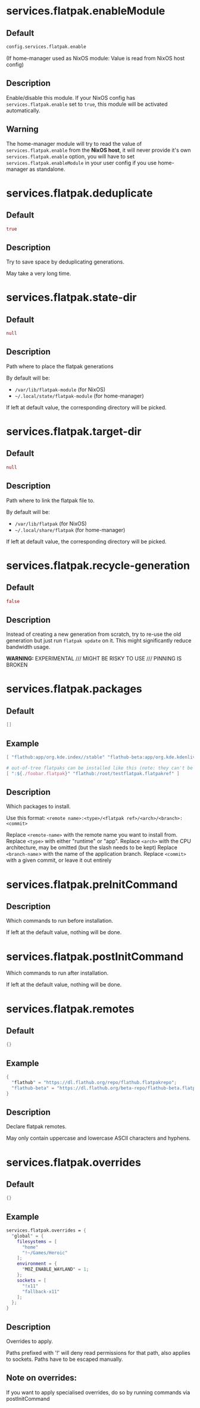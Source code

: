 # services.flatpak.**enableModule**
## Default
```nix
config.services.flatpak.enable
```
(If home-manager used as NixOS module: Value is read from NixOS host config)
## Description
Enable/disable this module.
If your NixOS config has `services.flatpak.enable` set to `true`, this module will be activated automatically.

## Warning
The home-manager module will try to read the value of `services.flatpak.enable` from the **NixOS host**, it will never provide it's own `services.flatpak.enable` option, you will have to set `services.flatpak.enableModule` in your user config if you use home-manager as standalone.

# services.flatpak.**deduplicate**
## Default
```nix
true
```
## Description
Try to save space by deduplicating generations.

May take a very long time.

# services.flatpak.**state-dir**
## Default
```nix
null
```
## Description
Path where to place the flatpak generations

By default will be:
- `/var/lib/flatpak-module` (for NixOS)
- `~/.local/state/flatpak-module` (for home-manager)

If left at default value, the corresponding directory will be picked.
# services.flatpak.**target-dir**
## Default
```nix
null
```
## Description
Path where to link the flatpak file to.

By default will be:
- `/var/lib/flatpak` (for NixOS)
- `~/.local/share/flatpak` (for home-manager)

If left at default value, the corresponding directory will be picked.

# services.flatpak.**recycle-generation**
## Default
```nix
false
```
## Description
Instead of creating a new generation from scratch, try to re-use the old generation but just run `flatpak update` on it.
This might significantly reduce bandwidth usage.

**WARNING:** EXPERIMENTAL /// MIGHT BE RISKY TO USE /// PINNING IS BROKEN

# services.flatpak.**packages**
## Default
```nix
[]
```
## Example
```nix
[ "flathub:app/org.kde.index//stable" "flathub-beta:app/org.kde.kdenlive/x86_64/stable" ]

# out-of-tree flatpaks can be installed like this (note: they can't be a URL because flatpak doesn't like that)
[ ":${./foobar.flatpak}" "flathub:/root/testflatpak.flatpakref" ]
```
## Description
Which packages to install.

Use this format: `<remote name>:<type>/<flatpak ref>/<arch>/<branch>:<commit>`

Replace `<remote-name>` with the remote name you want to install from.
Replace `<type>` with either "runtime" or "app".
Replace `<arch>` with the CPU architecture, may be omitted (but the slash needs to be kept)
Replace `<branch-name`> with the name of the application branch.
Replace `<commit>` with a given commit, or leave it out entirely

# services.flatpak.**preInitCommand**
## Description
Which commands to run before installation.

If left at the default value, nothing will be done.

# services.flatpak.**postInitCommand**
Which commands to run after installation.

If left at the default value, nothing will be done.

# services.flatpak.**remotes**
## Default
```nix
{}
```
## Example
```nix
{
  "flathub" = "https://dl.flathub.org/repo/flathub.flatpakrepo";
  "flathub-beta" = "https://dl.flathub.org/beta-repo/flathub-beta.flatpakrepo";
}
```
## Description
Declare flatpak remotes.

May only contain uppercase and lowercase ASCII characters and hyphens.

# services.flatpak.**overrides**

## Default
```nix
{}
```

## Example
```nix
services.flatpak.overrides = {
  "global" = {
    filesystems = [
      "home"
      "!~/Games/Heroic"
    ];
    environment = {
      "MOZ_ENABLE_WAYLAND" = 1;
    };
    sockets = [
      "!x11"
      "fallback-x11"
    ];
  };
}
```

## Description
Overrides to apply.

Paths prefixed with '!' will deny read permissions for that path, also applies to sockets.
Paths have to be escaped manually.

## Note on overrides:

If you want to apply specialised overrides, do so by running commands via postInitCommand